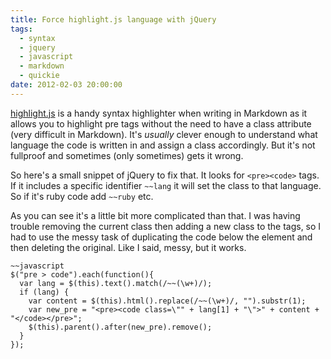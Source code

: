 ```yaml
---
title: Force highlight.js language with jQuery
tags:
  - syntax
  - jquery
  - javascript
  - markdown
  - quickie
date: 2012-02-03 20:00:00
---
```


[highlight.js](http://softwaremaniacs.org/soft/highlight/en/) is a handy syntax highlighter when writing in Markdown as it allows you to highlight pre tags without the need to have a class attribute (very difficult in Markdown). It's _usually_ clever enough to understand what language the code is written in and assign a class accordingly. But it's not fullproof and sometimes (only sometimes) gets it wrong.

So here's a small snippet of jQuery to fix that. It looks for `<pre><code>` tags. If it includes a specific identifier `~~lang` it will set the class to that language. So if it's ruby code add `~~ruby` etc. 

As you can see it's a little bit more complicated than that. I was having trouble removing the current class then adding a new class to the tags, so I had to use the messy task of duplicating the code below the element and then deleting the original. Like I said, messy, but it works. 

    ~~javascript
    $("pre > code").each(function(){
      var lang = $(this).text().match(/~~(\w+)/);
      if (lang) {
        var content = $(this).html().replace(/~~(\w+)/, "").substr(1);
        var new_pre = "<pre><code class=\"" + lang[1] + "\">" + content + "</code></pre>";
        $(this).parent().after(new_pre).remove();
      }
    });


